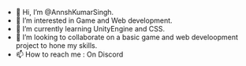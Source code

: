 - 👋 Hi, I’m @AnnshKumarSingh.
- 👀 I’m interested in Game and Web development.
- 🌱 I’m currently learning UnityEngine and CSS.
- 💞️ I’m looking to collaborate on a basic game and web develoopment project to hone my skills.
- 📫 How to reach me : On Discord

<!---
AnnshKumarSingh/AnnshKumarSingh is a ✨ special ✨ repository because its `README.md` (this file) appears on your GitHub profile.
You can click the Preview link to take a look at your changes.
--->
